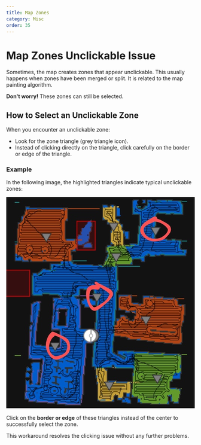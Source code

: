 ```yaml
---
title: Map Zones
category: Misc
order: 35
---
```


# Map Zones Unclickable Issue

Sometimes, the map creates zones that appear unclickable. This usually happens when zones have been merged or split. It is related to the map painting algorithm.

**Don't worry!** These zones can still be selected.

## How to Select an Unclickable Zone

When you encounter an unclickable zone:

- Look for the zone triangle (grey triangle icon).
- Instead of clicking directly on the triangle, click carefully on the border or edge of the triangle.

### Example

In the following image, the highlighted triangles indicate typical unclickable zones:

![Unclickable Zones](../../img/unclickable_zones_example.jpg)

Click on the **border or edge** of these triangles instead of the center to successfully select the zone.

This workaround resolves the clicking issue without any further problems.
